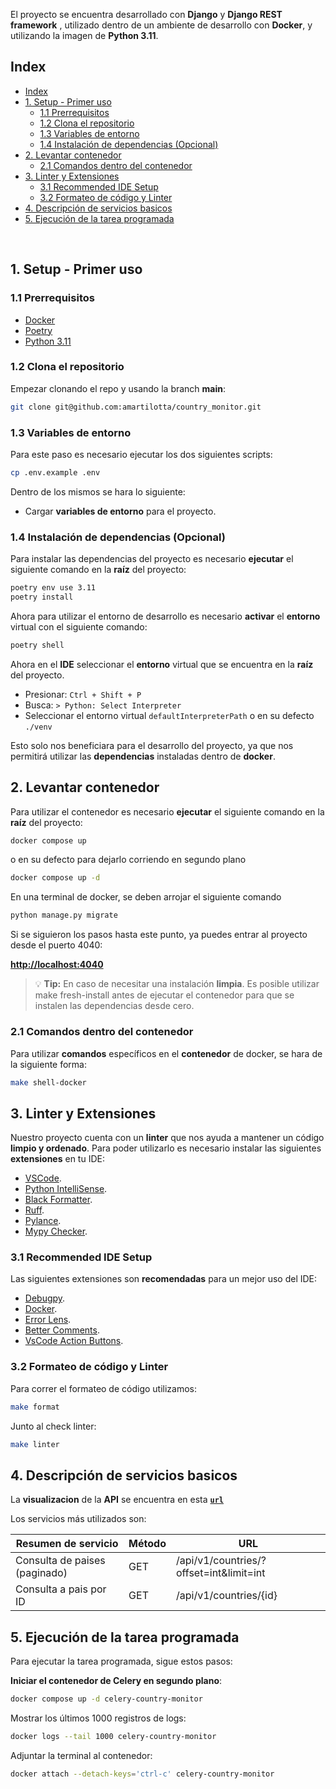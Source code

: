 
El proyecto se encuentra desarrollado con **Django** y **Django REST framework** , utilizado dentro de un ambiente de desarrollo con **Docker**, y utilizando la imagen de **Python 3.11**.



## Index

- [Index](#index)
- [1. Setup - Primer uso](#1-setup---primer-uso)
  - [1.1 Prerrequisitos](#11-prerrequisitos)
  - [1.2 Clona el repositorio](#12-clona-el-repositorio)
  - [1.3 Variables de entorno](#13-variables-de-entorno)
  - [1.4 Instalación de dependencias (Opcional)](#14-instalación-de-dependencias-opcional)
- [2. Levantar contenedor](#2-levantar-contenedor)
  - [2.1 Comandos dentro del contenedor](#21-comandos-dentro-del-contenedor)
- [3. Linter y Extensiones](#3-linter-y-extensiones)
  - [3.1 Recommended IDE Setup](#31-recommended-ide-setup)
  - [3.2 Formateo de código y Linter](#32-formateo-de-código-y-linter)
- [4. Descripción de servicios basicos](#4-descripción-de-servicios-basicos)
- [5. Ejecución de la tarea programada](#5-ejecución-de-la-tarea-programada)

<br />

## 1. Setup - Primer uso

### 1.1 Prerrequisitos

- [Docker](https://docs.docker.com/engine/install/)
- [Poetry](https://python-poetry.org/docs/#installing-with-the-official-installer)
- [Python 3.11](https://www.python.org/)



### 1.2 Clona el repositorio

Empezar clonando el repo y usando la branch **main**:

```bash
git clone git@github.com:amartilotta/country_monitor.git
```

### 1.3 Variables de entorno

Para este paso es necesario ejecutar los dos siguientes scripts:

```bash
cp .env.example .env

```

Dentro de los mismos se hara lo siguiente:

- Cargar **variables de entorno** para el proyecto.


### 1.4 Instalación de dependencias (Opcional)

Para instalar las dependencias del proyecto es necesario **ejecutar** el siguiente comando en la **raíz** del proyecto:

```bash
poetry env use 3.11
poetry install
```

Ahora para utilizar el entorno de desarrollo es necesario **activar** el **entorno** virtual con el siguiente comando:

```bash
poetry shell
```


Ahora en el **IDE** seleccionar el **entorno** virtual que se encuentra en la **raíz** del proyecto.


- Presionar: `Ctrl + Shift + P`
- Busca: `> Python: Select Interpreter`
- Seleccionar el entorno virtual `defaultInterpreterPath` o en su defecto `./venv`


Esto solo nos beneficiara para el desarrollo del proyecto, ya que nos permitirá utilizar las **dependencias** instaladas dentro de **docker**.



## 2. Levantar contenedor

Para utilizar el contenedor es necesario **ejecutar** el siguiente comando en la **raíz** del proyecto:

```bash
docker compose up
```
o en su defecto para dejarlo corriendo en segundo plano
```bash
docker compose up -d
```

En una terminal de docker, se deben arrojar el siguiente comando
```bash
python manage.py migrate
```

Si se siguieron los pasos hasta este punto, ya puedes entrar al proyecto desde el puerto 4040:

[**http://localhost:4040**](http://localhost:4040)


> 💡 **Tip:** En caso de necesitar una instalación **limpia**. Es posible utilizar make fresh-install antes de ejecutar el contenedor para que se instalen las dependencias desde cero.


### 2.1 Comandos dentro del contenedor

Para utilizar **comandos** específicos en el **contenedor** de docker, se hara de la siguiente forma:

```bash
make shell-docker
```

## 3. Linter y Extensiones

Nuestro proyecto cuenta con un **linter** que nos ayuda a mantener un código **limpio y ordenado**. Para poder utilizarlo es necesario instalar las siguientes **extensiones** en tu IDE:

- [VSCode](https://code.visualstudio.com/).
- [Python IntelliSense](vscode:extension/ms-python.python).
- [Black Formatter](vscode:extension/ms-python.black-formatter).
- [Ruff](vscode:extension/charliermarsh.ruff).
- [Pylance](vscode:extension/ms-python.vscode-pylance).
- [Mypy Checker](vscode:extension/ms-python.mypy-type-checker).


### 3.1 Recommended IDE Setup

Las siguientes extensiones son **recomendadas** para un mejor uso del IDE:

- [Debugpy](vscode:extension/ms-python.debugpy).
- [Docker](vscode:extension/ms-azuretools.vscode-docker).
- [Error Lens](vscode:extension/usernamehw.errorlens).
- [Better Comments](vscode:extension/aaron-bond.better-comments).
- [VsCode Action Buttons](vscode:extension/seunlanlege.action-buttons).

### 3.2 Formateo de código y Linter


Para correr el formateo de código utilizamos:

```sh
make format
```
Junto al check linter:
```sh
make linter
```


## 4. Descripción de servicios basicos

La **visualizacion** de la **API** se encuentra en esta  [**`url`**](http://localhost:4040/api/v1/countries/)

Los servicios más utilizados son:

| Resumen de servicio               | Método |                   URL                    |
| --------------------------------- | ------ | ---------------------------------------- |
| Consulta de paises (paginado)     |   GET  | /api/v1/countries/?offset=int&limit=int  |
| Consulta a pais por ID            |   GET  | /api/v1/countries/{id}                   |

## 5. Ejecución de la tarea programada

Para ejecutar la tarea programada, sigue estos pasos:

**Iniciar el contenedor de Celery en segundo plano**:
```bash
docker compose up -d celery-country-monitor
```

Mostrar los últimos 1000 registros de logs:
```bash
docker logs --tail 1000 celery-country-monitor
```
Adjuntar la terminal al contenedor:
```bash
docker attach --detach-keys='ctrl-c' celery-country-monitor
```